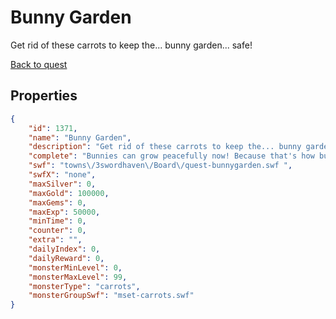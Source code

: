 # Bunny Garden

Get rid of these carrots to keep the... bunny garden... safe!

[Back to quest](../quests.md)

## Properties

```json
{
    "id": 1371,
    "name": "Bunny Garden",
    "description": "Get rid of these carrots to keep the... bunny garden... safe!",
    "complete": "Bunnies can grow peacefully now! Because that's how bunnies are born. From seeds. In the ground.",
    "swf": "towns\/3swordhaven\/Board\/quest-bunnygarden.swf ",
    "swfX": "none",
    "maxSilver": 0,
    "maxGold": 100000,
    "maxGems": 0,
    "maxExp": 50000,
    "minTime": 0,
    "counter": 0,
    "extra": "",
    "dailyIndex": 0,
    "dailyReward": 0,
    "monsterMinLevel": 0,
    "monsterMaxLevel": 99,
    "monsterType": "carrots",
    "monsterGroupSwf": "mset-carrots.swf"
}
```

